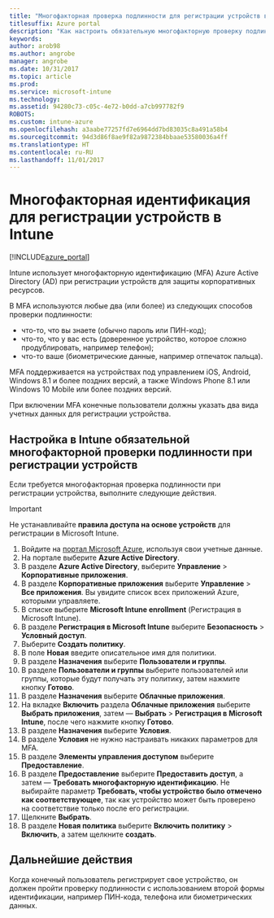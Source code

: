```yaml
---
title: "Многофакторная проверка подлинности для регистрации устройств в Intune"
titlesuffix: Azure portal
description: "Как настроить обязательную многофакторную проверку подлинности в Azure AD для регистрации устройств."
keywords: 
author: arob98
ms.author: angrobe
manager: angrobe
ms.date: 10/31/2017
ms.topic: article
ms.prod: 
ms.service: microsoft-intune
ms.technology: 
ms.assetid: 94280c73-c05c-4e72-b0dd-a7cb997782f9
ROBOTS: 
ms.custom: intune-azure
ms.openlocfilehash: a3aabe77257fd7e6964dd7bd83035c8a491a58b4
ms.sourcegitcommit: 94d3d86f8ae9f82a9872384bbaae53580036a4ff
ms.translationtype: HT
ms.contentlocale: ru-RU
ms.lasthandoff: 11/01/2017
---
```

# <a name="multi-factor-authentication-for-intune-device-enrollments"></a>Многофакторная идентификация для регистрации устройств в Intune

[!INCLUDE[azure_portal](./includes/azure_portal.md)]

Intune использует многофакторную идентификацию (MFA) Azure Active Directory (AD) при регистрации устройств для защиты корпоративных ресурсов.

В MFA используются любые два (или более) из следующих способов проверки подлинности:

- что-то, что вы знаете (обычно пароль или ПИН-код);
- что-то, что у вас есть (доверенное устройство, которое сложно продублировать, например телефон);
- что-то ваше (биометрические данные, например отпечаток пальца).

MFA поддерживается на устройствах под управлением iOS, Android, Windows 8.1 и более поздних версий, а также Windows Phone 8.1 или Windows 10 Mobile или более поздних версий.

При включении MFA конечные пользователи должны указать два вида учетных данных для регистрации устройства.

## <a name="configure-intune-to-require-multi-factor-authentication-at-device-enrollment"></a>Настройка в Intune обязательной многофакторной проверки подлинности при регистрации устройств

Если требуется многофакторная проверка подлинности при регистрации устройства, выполните следующие действия.

>[!Important]
>Не устанавливайте **правила доступа на основе устройств** для регистрации в Microsoft Intune.

1. Войдите на [портал Microsoft Azure](https://portal.azure.com), используя свои учетные данные.
2. На портале выберите **Azure Active Directory**.
2. В разделе **Azure Active Directory**, выберите **Управление** > **Корпоративные приложения**.
3. В разделе **Корпоративные приложения** выберите **Управление** > **Все приложения**. Вы увидите список всех приложений Azure, которыми управляете.
3. В списке выберите **Microsoft Intune enrollment** (Регистрация в Microsoft Intune).
4. В разделе **Регистрация в Microsoft Intune** выберите **Безопасность** > **Условный доступ**.
5. Выберите **Создать политику**.
6. В поле **Новая** введите описательное имя для политики.
7. В разделе **Назначения** выберите **Пользователи и группы**.
8. В разделе **Пользователи и группы** выберите пользователей или группы, которые будут получать эту политику, затем нажмите кнопку **Готово**.
9. В разделе **Назначения** выберите **Облачные приложения**.
10. На вкладке **Включить** раздела **Облачные приложения** выберите **Выбрать приложения**, затем — **Выбрать** > **Регистрация в Microsoft Intune**, после чего нажмите кнопку **Готово**.
11. В разделе **Назначения** выберите **Условия**.
12. В разделе **Условия** не нужно настраивать никаких параметров для MFA.
13. В разделе **Элементы управления доступом** выберите **Предоставление**.
14. В разделе **Предоставление** выберите **Предоставить доступ**, а затем — **Требовать многофакторную идентификацию**.
    Не выбирайте параметр **Требовать, чтобы устройство было отмечено как соответствующее**, так как устройство может быть проверено на соответствие только после его регистрации.
15. Щелкните **Выбрать**.
16. В разделе **Новая политика** выберите **Включить политику** > **Включить**, а затем щелкните **создать**.



## <a name="next-steps"></a>Дальнейшие действия

Когда конечный пользователь регистрирует свое устройство, он должен пройти проверку подлинности с использованием второй формы идентификации, например ПИН-кода, телефона или биометрических данных.
